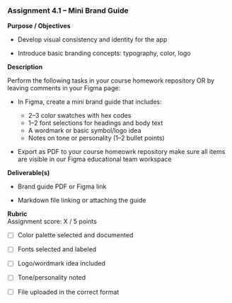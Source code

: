 ### **Assignment 4.1 – Mini Brand Guide**

**Purpose / Objectives**

* Develop visual consistency and identity for the app

* Introduce basic branding concepts: typography, color, logo

**Description**  

Perform the following tasks in your course homework repository OR by leaving comments in your Figma page:

* In Figma, create a mini brand guide that includes:

  * 2–3 color swatches with hex codes
  * 1–2 font selections for headings and body text
  * A wordmark or basic symbol/logo idea
  * Notes on tone or personality (1–2 bullet points)

* Export as PDF to your course homeowrk repository make sure all items are visible in our Figma educational team workspace

**Deliverable(s)**

* Brand guide PDF or Figma link

* Markdown file linking or attaching the guide

**Rubric**  
 Assignment score: X / 5 points

* [ ] Color palette selected and documented
* [ ] Fonts selected and labeled
* [ ] Logo/wordmark idea included
* [ ] Tone/personality noted
* [ ] File uploaded in the correct format


